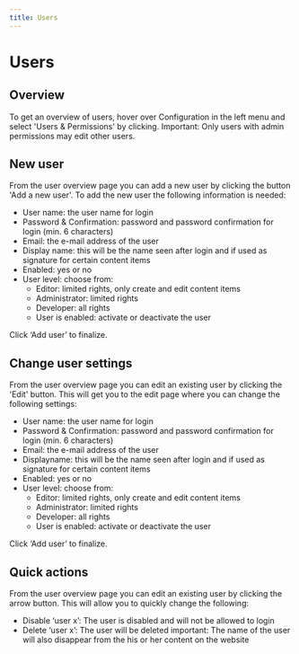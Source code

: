 ```yaml
---
title: Users
---
```

Users
===========
Overview
---------------------

To get an overview of users, hover over Configuration in the left menu and 
select 'Users & Permissions' by clicking. Important: Only users with admin 
permissions may edit other users.


New user
---------------------
From the user overview page you can add a new user by clicking the button 
'Add a new user'. To add the new user the following information is needed:

- User name: the user name for login
- Password & Confirmation: password and password confirmation for login (min. 6 characters)
- Email: the e-mail address of the user
- Display name: this will be the name seen after login and if used as signature for certain content items
- Enabled: yes or no
- User level: choose from:
  - Editor: limited rights, only create and edit content items
  - Administrator: limited rights
  - Developer: all rights
  - User is enabled: activate or deactivate the user

Click ‘Add user’ to finalize.


Change user settings
---------------------

From the user overview page you can edit an existing user by clicking the
'Edit' button. This will get you to the edit page where you can change the
following settings:

- User name: the user name for login
- Password & Confirmation: password and password confirmation for login (min. 6 characters)
- Email: the e-mail address of the user
- Displayname: this will be the name seen after login and if used as signature for certain content items
- Enabled: yes or no
- User level: choose from:
  - Editor: limited rights, only create and edit content items
  - Administrator: limited rights
  - Developer: all rights
  - User is enabled: activate or deactivate the user

Click ‘Add user’ to finalize.

Quick actions
---------------------
From the user overview page you can edit an existing user by clicking the arrow
button. This will allow you to quickly change the following:

- Disable ‘user x’: The user is disabled and will not be allowed to login
- Delete ‘user x’: The user will be deleted important: The name of the user will also disappear from the his or her content on the website

